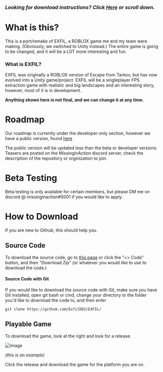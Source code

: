 ### *Looking for download instructions? Click [Here](https://github.com/ExfilDEV/EXFIL#how-to-download) or scroll down.*

# What is this?
This is a port/remake of EXFIL, a ROBLOX game me and my team were making. (Obviously, we switched to Unity instead.) The entire game is going to be changed, and it will be a LOT more interesting and fun.
### What is EXFIL?
EXFIL was originally a ROBLOX version of Escape from Tarkov, but has now evolved into a Unity game/project. EXFIL will be a singleplayer FPS extraction game with realistic and big landscapes and an interesting story, however, most of it is in development.

**Anything shown here is not final, and we can change it at any time.**

# Roadmap
Our roadmap is currently under the developer-only section, however we have a public version, found [here](https://github.com/orgs/ExfilDEV/projects/3)

The public version will be updated less than the beta or developer versions.
Teasers are posted on the MissinginAction discord server, check the description of the repository or orginization to join.

# Beta Testing
Beta testing is only available for certain members, but please DM me on discord @ missinginaction#0001 if you would like to apply.

# How to Download
If you are new to Github, this should help you.

## Source Code
To download the source code, go to [this page](https://github.com/ExfilDEV/EXFIL.git) or click the "<> Code" button, and then "Download Zip" (or whatever you would like to use to download the code.)
#### Source Code with Git
If you would like to download the source code with Git, make sure you have Git installed, open git bash or cmd, change your directory to the folder you'd like to download the code to, and then enter
```
git clone https://github.com/ExfilDEV/EXFIL/
```
## Playable Game
To download the game, look at the right and look for a release.

![image](https://user-images.githubusercontent.com/91987199/232502201-f3cc721d-ef6f-4f89-8eb0-71cfbcb74fbd.png)

*(this is an example)*

Click the release and download the game for the platform you are on.
